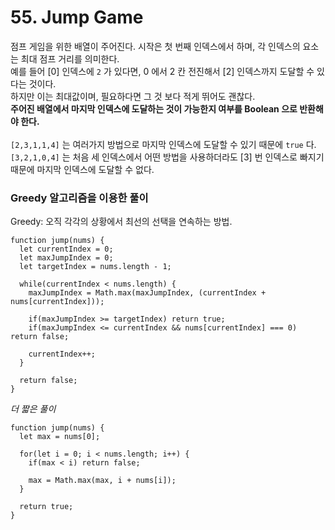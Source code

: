 # 55. Jump Game
점프 게임을 위한 배열이 주어진다. 시작은 첫 번째 인덱스에서 하며, 각 인덱스의 요소는 최대 점프 거리를 의미한다.\
예를 들어 [0] 인덱스에 `2` 가 있다면, 0 에서 2 칸 전진해서 [2] 인덱스까지 도달할 수 있다는 것이다. \
하지만 이는 최대값이며, 필요하다면 그 것 보다 적게 뛰어도 괜찮다.\
**주어진 배열에서 마지막 인덱스에 도달하는 것이 가능한지 여부를 Boolean 으로 반환해야 한다.**\
<br/>
`[2,3,1,1,4]` 는 여러가지 방법으로 마지막 인덱스에 도달할 수 있기 때문에 `true` 다.\
`[3,2,1,0,4]` 는 처음 세 인덱스에서 어떤 방법을 사용하더라도 [3] 번 인덱스로 빠지기 때문에 마지막 인덱스에 도달할 수 없다.
### Greedy 알고리즘을 이용한 풀이
Greedy: 오직 각각의 상황에서 최선의 선택을 연속하는 방법. 
```
function jump(nums) {
  let currentIndex = 0;
  let maxJumpIndex = 0;
  let targetIndex = nums.length - 1;
  
  while(currentIndex < nums.length) {
    maxJumpIndex = Math.max(maxJumpIndex, (currentIndex + nums[currentIndex]));
    
    if(maxJumpIndex >= targetIndex) return true;
    if(maxJumpIndex <= currentIndex && nums[currentIndex] === 0) return false;
    
    currentIndex++;
  }
  
  return false;
}
```
*더 짧은 풀이*
```
function jump(nums) {
  let max = nums[0];
  
  for(let i = 0; i < nums.length; i++) {
    if(max < i) return false;
    
    max = Math.max(max, i + nums[i]);
  }
  
  return true;
}
```

